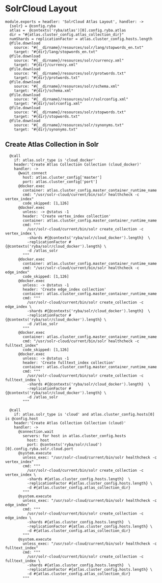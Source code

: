 
# SolrCloud Layout

    module.exports = headler: 'SolrCloud Atlas Layout', handler: ->
      {solr} = @config.ryba
      atlas =  @contexts('ryba/atlas')[0].config.ryba.atlas
      dir = "#{atlas.cluster_config.atlas_collection_dir}"
      numShards = replicationFactor = atlas.cluster_config.hosts.length
      @file.download
        source: "#{__dirname}/resources/solr/lang/stopwords_en.txt"
        target: "#{dir}/lang/stopwords_en.txt"
      @file.download
        source: "#{__dirname}/resources/solr/currency.xml"
        target: "#{dir}/currency.xml"
      @file.download
        source: "#{__dirname}/resources/solr/protwords.txt"
        target: "#{dir}/protwords.txt"
      @file.download
        source: "#{__dirname}/resources/solr/schema.xml"
        target: "#{dir}/schema.xml"
      @file.download
        source: "#{__dirname}/resources/solr/solrconfig.xml"
        target: "#{dir}/solrconfig.xml"
      @file.download
        source: "#{__dirname}/resources/solr/stopwords.txt"
        target: "#{dir}/stopwords.txt"
      @file.download
        source: "#{__dirname}/resources/solr/synonyms.txt"
        target: "#{dir}/synonyms.txt"

## Create Atlas Collection in Solr

      @call
        if: atlas.solr_type is 'cloud_docker'
        header:'Create Atlas Collection Collection (cloud_docker)'
        handler: ->
          @wait_connect
            host: atlas.cluster_config['master']
            port: atlas.cluster_config['port']
          @docker.exec
            container: atlas.cluster_config.master_container_runtime_name
            cmd: "/usr/solr-cloud/current/bin/solr healthcheck -c vertex_index"
            code_skipped: [1,126]
          @docker.exec
            unless: -> @status -1
            header: 'Create vertex_index collection'
            container: atlas.cluster_config.master_container_runtime_name
            cmd: """
              /usr/solr-cloud/current/bin/solr create_collection -c vertex_index \
              -shards #{@contexts('ryba/solr/cloud_docker').length}  \
              -replicationFactor #{@contexts('ryba/solr/cloud_docker').length} \
              -d /atlas_solr
            """
          @docker.exec
            container: atlas.cluster_config.master_container_runtime_name
            cmd: "/usr/solr-cloud/current/bin/solr healthcheck -c edge_index"
            code_skipped: [1,126]
          @docker.exec
            unless: -> @status -1
            header: 'Create edge_index collection'
            container: atlas.cluster_config.master_container_runtime_name
            cmd: """
              /usr/solr-cloud/current/bin/solr create_collection -c edge_index \
              -shards #{@contexts('ryba/solr/cloud_docker').length}  \
              -replicationFactor #{@contexts('ryba/solr/cloud_docker').length} \
              -d /atlas_solr
            """
          @docker.exec
            container: atlas.cluster_config.master_container_runtime_name
            cmd: "/usr/solr-cloud/current/bin/solr healthcheck -c fulltext_index"
            code_skipped: [1,126]
          @docker.exec
            unless: -> @status -1
            header: 'Create fulltext_index collection'
            container: atlas.cluster_config.master_container_runtime_name
            cmd: """
              /usr/solr-cloud/current/bin/solr create_collection -c fulltext_index \
              -shards #{@contexts('ryba/solr/cloud_docker').length}  \
              -replicationFactor #{@contexts('ryba/solr/cloud_docker').length} \
              -d /atlas_solr
            """

      @call
        if: atlas.solr_type is 'cloud' and atlas.cluster_config.hosts[0] is @config.host
        header:'Create Atlas Collection Collection (cloud)'
        handler: ->
          @connection.wait
            servers: for host in atlas.cluster_config.hosts
              host: host
              port: @contexts('ryba/solr/cloud')[0].config.ryba.solr.cloud.port
          @system.execute
            unless_exec: "/usr/solr-cloud/current/bin/solr healthcheck -c vertex_index"
            cmd: """
              /usr/solr-cloud/current/bin/solr create_collection -c vertex_index \
              -shards #{atlas.cluster_config.hosts.length}  \
              -replicationFactor #{atlas.cluster_config.hosts.length} \
              -d #{atlas.cluster_config.atlas_collection_dir}
            """
          @system.execute
            unless_exec: "/usr/solr-cloud/current/bin/solr healthcheck -c edge_index"
            cmd: """
              /usr/solr-cloud/current/bin/solr create_collection -c edge_index \
              -shards #{atlas.cluster_config.hosts.length}  \
              -replicationFactor #{atlas.cluster_config.hosts.length} \
              -d #{atlas.cluster_config.atlas_collection_dir}
            """
          @system.execute
            unless_exec: "/usr/solr-cloud/current/bin/solr healthcheck -c fulltext_index"
            cmd: """
              /usr/solr-cloud/current/bin/solr create_collection -c fulltext_index \
              -shards #{atlas.cluster_config.hosts.length}  \
              -replicationFactor #{atlas.cluster_config.hosts.length} \
              -d #{atlas.cluster_config.atlas_collection_dir}
            """
